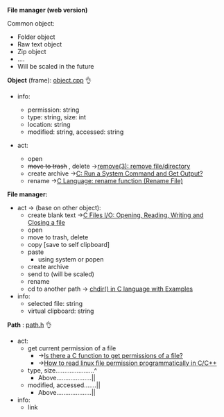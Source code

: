 **File manager (web version)**

Common object:

- Folder object
- Raw text object
- Zip object
- ....
- Will be scaled in the future

**Object** (frame): [object.cpp](https://github.com/shanenoi/Foliage/blob/master/object.cpp) 👌

- info:
  - permission: string
  - type: string, size: int
  - location: string
  - modified: string, accessed: string

- act:
  - open
  - ~~move to trash~~ , delete →[remove(3): remove file/directory](https://linux.die.net/man/3/remove)
  - create archive →[C: Run a System Command and Get Output?](https://stackoverflow.com/questions/646241/c-run-a-system-command-and-get-output)
  - rename →[C Language: rename function (Rename File)](https://www.techonthenet.com/c_language/standard_library_functions/stdio_h/rename.php)

**File manager:**

- act → (base on other object):
  - create blank text →[C Files I/O: Opening, Reading, Writing and Closing a file](https://www.programiz.com/c-programming/c-file-input-output)
  - open
  - move to trash, delete
  - copy [save to self clipboard]
  - paste
    - using system or popen
  - create archive
  - send to (will be scaled)
  - rename
  - cd to another path → [chdir() in C language with Examples](https://www.geeksforgeeks.org/chdir-in-c-language-with-examples/)
- info:
  - selected file: string
  - virtual clipboard: string

**Path** : [path.h](https://github.com/shanenoi/Foliage/blob/master/path.h) 👌

- act:
  - get current permission of a file
    - →[Is there a C function to get permissions of a file?](https://stackoverflow.com/questions/20238042/is-there-a-c-function-to-get-permissions-of-a-file)
    - →[How to read linux file permission programmatically in C/C++](https://stackoverflow.com/questions/8812959/how-to-read-linux-file-permission-programmatically-in-c-c)
  - type, size......................^
    - Above....................||
  - modified, accessed.......||
    - Above....................||
- info:
  - link
